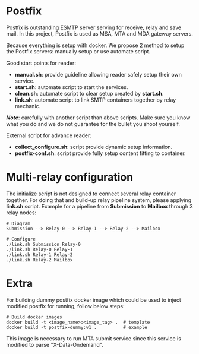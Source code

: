 # Postfix

Postfix is outstanding ESMTP server serving for receive, relay and save mail.
In this project, Postfix is used as MSA, MTA and MDA gateway servers.

Because everything is setup with docker. We propose 2 method to setup the Postfix
servers: manually setup or use automate script.

Good start points for reader:

- **manual.sh**: provide guideline allowing reader safely setup their own service.
- **start.sh**: automate script to start the services.
- **clean.sh**: automate script to clear setup created by **start.sh**.
- **link.sh**: automate script to link SMTP containers together by relay mechanic.

***Note***: carefully with another script than above scripts. Make sure you know
what you do and we do not guarantee for the bullet you shoot yourself.

External script for advance reader:

- **collect_configure.sh**: script provide dynamic setup information.
- **postfix-conf.sh**: script provide fully setup content fitting to container.

# Multi-relay configuration

The initialize script is not designed to connect several relay container together.
For doing that and build-up relay pipeline system, please applying **link.sh**
script. Example for a pipeline from **Submission** to **Mailbox** through 3 relay
nodes:

```
# Diagram
Submission --> Relay-0 --> Relay-1 --> Relay-2 --> Mailbox

# Configure
./link.sh Submission Relay-0
./link.sh Relay-0 Relay-1
./link.sh Relay-1 Relay-2
./link.sh Relay-2 Mailbox
```

# Extra

For building dummy postfix docker image which could be used to inject modified
postfix for running, follow below steps:

```
# Build docker images
docker build -t <image_name>:<image_tag> .  # template
docker build -t postfix-dummy:v1 .          # example
```

This image is necessary to run MTA submit service since this service is modified
to parse "X-Data-Ondemand".
